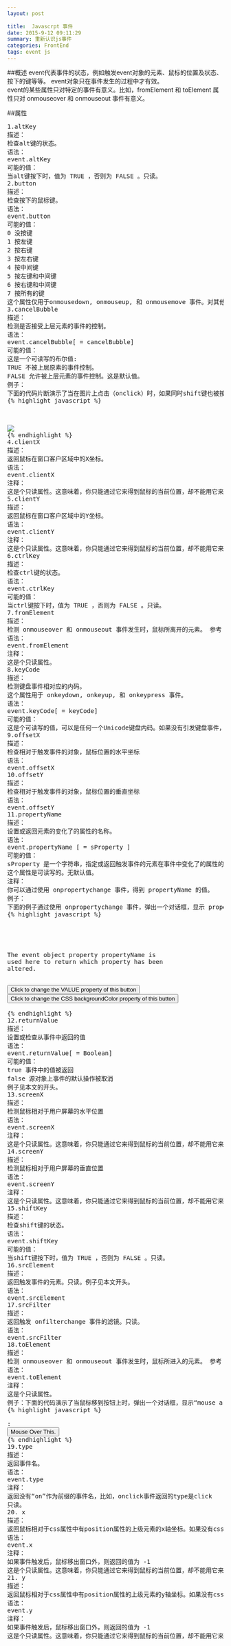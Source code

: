 ```yaml
---
layout: post 
  
title:  Javascrpt 事件
date: 2015-9-12 09:11:29
summary: 重新认识js事件
categories: FrontEnd
tags: event js
---
```


##概述
event代表事件的状态，例如触发event对象的元素、鼠标的位置及状态、按下的键等等。 event对象只在事件发生的过程中才有效。<br>
event的某些属性只对特定的事件有意义。比如，fromElement 和 toElement 属性只对 onmouseover 和 onmouseout 事件有意义。 <br>


##属性

<pre>
1.altKey
描述：
检查alt键的状态。
语法：
event.altKey
可能的值：
当alt键按下时，值为 TRUE ，否则为 FALSE 。只读。
2.button
描述：
检查按下的鼠标键。
语法：
event.button
可能的值：
0 没按键
1 按左键
2 按右键
3 按左右键
4 按中间键
5 按左键和中间键
6 按右键和中间键
7 按所有的键
这个属性仅用于onmousedown, onmouseup, 和 onmousemove 事件。对其他事件，不管鼠标状态如何，都返回 0（比如onclick）。
3.cancelBubble
描述：
检测是否接受上层元素的事件的控制。
语法：
event.cancelBubble[ = cancelBubble]
可能的值：
这是一个可读写的布尔值:
TRUE 不被上层原素的事件控制。
FALSE 允许被上层元素的事件控制。这是默认值。
例子：
下面的代码片断演示了当在图片上点击（onclick）时，如果同时shift键也被按下，就取消上层元素（body）上的事件onclick所引发的showSrc()函数。
{% highlight javascript %}
    <SCRIPT LANGUAGE="JScript">
function checkCancel() {
if (window.event.shiftKey)
window.event.cancelBubble = true;
}
function showSrc() {
if (window.event.srcElement.tagName == "IMG")
alert(window.event.srcElement.src);
}
</SCRIPT>
<BODY onclick="showSrc()">
<IMG onclick="checkCancel()" src="/sample.gif">
{% endhighlight %}
4.clientX
描述：
返回鼠标在窗口客户区域中的X坐标。
语法：
event.clientX
注释：
这是个只读属性。这意味着，你只能通过它来得到鼠标的当前位置，却不能用它来更改鼠标的位置。
5.clientY
描述：
返回鼠标在窗口客户区域中的Y坐标。
语法：
event.clientY
注释：
这是个只读属性。这意味着，你只能通过它来得到鼠标的当前位置，却不能用它来更改鼠标的位置。
6.ctrlKey
描述：
检查ctrl键的状态。
语法：
event.ctrlKey
可能的值：
当ctrl键按下时，值为 TRUE ，否则为 FALSE 。只读。
7.fromElement
描述：
检测 onmouseover 和 onmouseout 事件发生时，鼠标所离开的元素。 参考：18.toElement
语法：
event.fromElement
注释：
这是个只读属性。
8.keyCode
描述：
检测键盘事件相对应的内码。
这个属性用于 onkeydown, onkeyup, 和 onkeypress 事件。
语法：
event.keyCode[ = keyCode]
可能的值：
这是个可读写的值，可以是任何一个Unicode键盘内码。如果没有引发键盘事件，则该值为 0 。
9.offsetX
描述：
检查相对于触发事件的对象，鼠标位置的水平坐标
语法：
event.offsetX
10.offsetY
描述：
检查相对于触发事件的对象，鼠标位置的垂直坐标
语法：
event.offsetY
11.propertyName
描述：
设置或返回元素的变化了的属性的名称。
语法：
event.propertyName [ = sProperty ]
可能的值：
sProperty 是一个字符串，指定或返回触发事件的元素在事件中变化了的属性的名称。
这个属性是可读写的。无默认值。
注释：
你可以通过使用 onpropertychange 事件，得到 propertyName 的值。
例子：
下面的例子通过使用 onpropertychange 事件，弹出一个对话框，显示 propertyName 的值。
{% highlight javascript %}
    <HEAD>
<SCRIPT>
function changeProp()
{
btnProp.value = "This is the new VALUE";
}
function changeCSSProp()
{
btnStyleProp.style.backgroundColor = "aqua";
}
</SCRIPT>
</HEAD>
<BODY>
<P>The event object property propertyName is
used here to return which property has been
altered.</P>
<INPUT TYPE=button ID=btnProp onclick="changeProp()"
VALUE="Click to change the VALUE property of this button"
onpropertychange='alert(event.propertyName+" property has changed value")'>
<INPUT TYPE=button ID=btnStyleProp
onclick="changeCSSProp()"
VALUE="Click to change the CSS backgroundColor property of this button"
onpropertychange='alert(event.propertyName+" property has changed value")'>
</BODY>
{% endhighlight %}
12.returnValue
描述：
设置或检查从事件中返回的值
语法：
event.returnValue[ = Boolean]
可能的值：
true 事件中的值被返回
false 源对象上事件的默认操作被取消
例子见本文的开头。
13.screenX
描述：
检测鼠标相对于用户屏幕的水平位置
语法：
event.screenX
注释：
这是个只读属性。这意味着，你只能通过它来得到鼠标的当前位置，却不能用它来更改鼠标的位置。
14.screenY
描述：
检测鼠标相对于用户屏幕的垂直位置
语法：
event.screenY
注释：
这是个只读属性。这意味着，你只能通过它来得到鼠标的当前位置，却不能用它来更改鼠标的位置。
15.shiftKey
描述：
检查shift键的状态。
语法：
event.shiftKey
可能的值：
当shift键按下时，值为 TRUE ，否则为 FALSE 。只读。
16.srcElement
描述：
返回触发事件的元素。只读。例子见本文开头。
语法：
event.srcElement
17.srcFilter
描述：
返回触发 onfilterchange 事件的滤镜。只读。
语法：
event.srcFilter
18.toElement
描述：
检测 onmouseover 和 onmouseout 事件发生时，鼠标所进入的元素。 参考：7.fromElement
语法：
event.toElement
注释：
这是个只读属性。
例子：下面的代码演示了当鼠标移到按钮上时，弹出一个对话框，显示“mouse arrived”
{% highlight javascript %}
    <SCRIPT>
function testMouse(oObject) {
if(oObject.contains(event.toElement)) {
alert("mouse arrived");
}
}
</SCRIPT>
:
<BUTTON ID=oButton onmouseover="testMouse(this)">Mouse Over This.</BUTTON>
{% endhighlight %}
19.type
描述：
返回事件名。
语法：
event.type
注释：
返回没有“on”作为前缀的事件名，比如，onclick事件返回的type是click
只读。
20. x
描述：
返回鼠标相对于css属性中有position属性的上级元素的x轴坐标。如果没有css属性中有position属性的上级元素，默认以BODY元素作为参考对象。
语法：
event.x
注释：
如果事件触发后，鼠标移出窗口外，则返回的值为 -1
这是个只读属性。这意味着，你只能通过它来得到鼠标的当前位置，却不能用它来更改鼠标的位置。
21. y
描述：
返回鼠标相对于css属性中有position属性的上级元素的y轴坐标。如果没有css属性中有position属性的上级元素，默认以BODY元素作为参考对象。
语法：
event.y
注释：
如果事件触发后，鼠标移出窗口外，则返回的值为 -1
这是个只读属性。这意味着，你只能通过它来得到鼠标的当前位置，却不能用它来更改鼠标的位置。
</pre>


